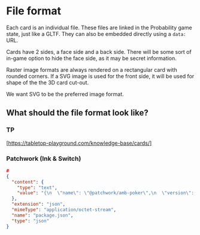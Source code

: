 # File format

Each card is an individual file. These files are linked in the Probability game state, just like a GLTF.
They can also be embedded directly using a `data:` URL.

Cards have 2 sides, a face side and a back side.
There will be some sort of in-game option to hide the face side, as it may be secret information.

Raster image formats are always rendered on a rectangular card with rounded corners.
If a SVG image is used for the front side, it will be used for shape of the the 3D card cut-out.

We want SVG to be the preferred image format.

## What should the file format look like?

### TP
[https://tabletop-playground.com/knowledge-base/cards/]

### Patchwork (Ink & Switch)
```json
# 
{
  "content": {
    "type": "text",
    "value": "{\n  \"name\": \"@patchwork/amb-poker\",\n  \"version\": \"0.0.1\",\n  \"description\": \"A poker simulator\",\n  \"type\": \"module\",\n  \"main\": \"src/index.ts\",\n  \"exports\": {\n    \".\": \"./dist/index.js\"\n  },\n  \"scripts\": {\n    \"build\": \"vite build\",\n    \"push\": \"pnpm build && jacquard push\",\n    \"watch\": \"nodemon --watch src -e js,tsx,ts,tsx,css,json --exec 'pnpm build && pnpm push'\"\n  },\n  \"keywords\": [],\n  \"author\": \"Ink & Switch\",\n  \"dependencies\": {\n    \"@automerge/automerge\": \"2.2.9-alpha.2\",\n    \"@automerge/automerge-repo\": \"2.0.0-alpha.7\",\n    \"@automerge/automerge-repo-react-hooks\": \"2.0.0-alpha.7\",\n    \"@patchwork/sdk\": \"workspace:*\",\n    \"@types/lodash-es\": \"^4.17.12\",\n    \"d3\": \"^7.9.0\",\n    \"lodash-es\": \"^4.17.21\",\n    \"ohm-js\": \"^17.1.0\",\n    \"react\": \"^18.3.1\",\n    \"react-dom\": \"^18.3.1\",\n    \"recharts\": \"^2.14.1\"\n  },\n  \"devDependencies\": {\n    \"@rollup/plugin-commonjs\": \"^26.0.1\",\n    \"@rollup/plugin-node-resolve\": \"^15.2.3\",\n    \"@rollup/plugin-typescript\": \"^11.1.6\",\n    \"@types/d3\": \"^7.4.3\",\n    \"@types/react\": \"^18.3.3\",\n    \"@types/react-dom\": \"^18.3.0\",\n    \"@vitejs/plugin-react\": \"^4.3.1\",\n    \"autoprefixer\": \"^10.4.20\",\n    \"nodemon\": \"^3.1.9\",\n    \"rollup\": \"^4.19.0\",\n    \"rollup-plugin-postcss\": \"^4.0.2\",\n    \"tailwindcss\": \"^3.4.6\",\n    \"vite\": \"^5.3.4\",\n    \"vite-plugin-css-injected-by-js\": \"^3.5.2\",\n    \"vite-plugin-top-level-await\": \"^1.4.4\",\n    \"vite-plugin-wasm\": \"^3.3.0\"\n  }\n}\n"
  },
  "extension": "json",
  "mimeType": "application/octet-stream",
  "name": "package.json",
  "type": "json"
}
```
